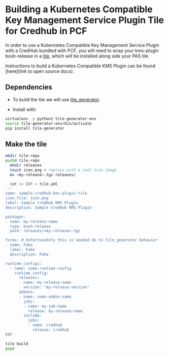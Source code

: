 # Building a Kubernetes Compatible Key Management Service Plugin Tile for Credhub in PCF

In order to use a Kubernetes Compatible Key Management Service Plugin with a CredHub bundled with PCF,
you will need to wrap your kms-plugin bosh-release in a
[tile](https://docs.pivotal.io/tiledev/2-4/index.html), which will be installed along side your PAS tile.

Instructions to build a Kubernetes Compatible KMS Plugin can be found [here](link to open source docs).

## Dependencies

- To build the tile we will use [tile_generator](https://docs.pivotal.io/tiledev/2-4/tile-generator.html).

- Install with:
```bash
virtualenv -p python2 tile-generator-env
source tile-generator-env/bin/activate
pip install tile-generator
```

## Make the tile
```bash
mkdir tile-repo
pushd tile-repo
  mkdir releases
  touch icon.png # replace with a real icon image
  mv <my-release>.tgz releases/

  cat << EOF > tile.yml
---
name: sample-credhub-kms-plugin-tile
icon_file: icon.png
label: Sample CredHub KMS Plugin
description: Sample CredHub KMS Plugin

packages:
- name: my-release-name
  type: bosh-release
  path: releases/<my-release>.tgz

forms: # Unfortunately this is needed do to tile_generator behavior
- name: Fake
  label: Fake
  description: Fake

runtime_configs:
  - name: some-runtime-config
    runtime_config:
      releases:
      - name: my-release-name
        version: "my-release-version"
      addons:
      - name: some-addon-name
        jobs:
        - name: my-job-name
          release: my-release-name
        include:
          jobs:
          - name: credhub
            release: credhub
EOF

tile build
popd
